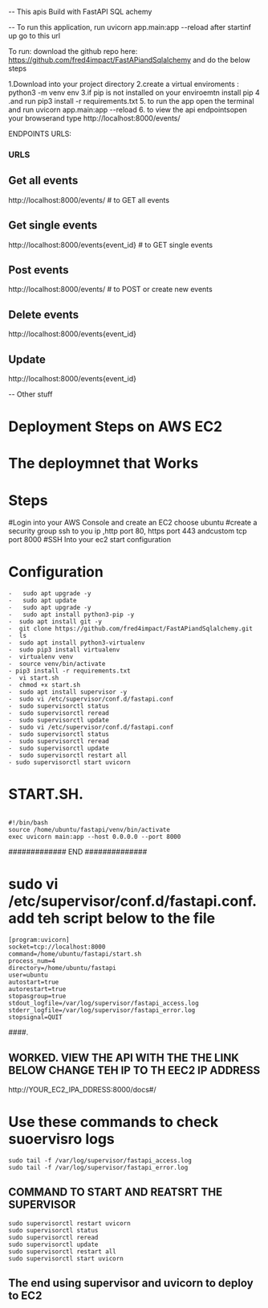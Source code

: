 -- This apis Build with FastAPI SQL achemy 

-- To run this application, run
uvicorn app.main:app --reload
after startinf up go to this url

To run:  download the github repo here:
https://github.com/fred4impact/FastAPiandSqlalchemy
and  do the  below steps 

1.Download into your project directory 
2.create a virtual enviroments : python3 -m venv env
3.if pip is not installed on your enviroemtn install pip
4 .and run  pip3 install -r requirements.txt
5. to run the app open the terminal and run uvicorn app.main:app --reload
6. to view the api endpointsopen your browserand type http://localhost:8000/events/

ENDPOINTS URLS:

### URLS ### 
## Get all events 
http://localhost:8000/events/ # to GET all events

## Get single events 
http://localhost:8000/events{event_id}  # to GET single events 

## Post events
http://localhost:8000/events/ # to POST or create new events

## Delete events
http://localhost:8000/events{event_id}

## Update
 http://localhost:8000/events{event_id}


-- Other stuff 

# Deployment Steps on AWS EC2

# The deploymnet that Works 
# Steps
#Login into your AWS Console and create an EC2 choose ubuntu 
#create a security group ssh to you ip ,http port 80, https port 443 andcustom tcp port 8000
#SSH Into your ec2 start configuration

# Configuration

    -   sudo apt upgrade -y
    -   sudo apt update
    -   sudo apt upgrade -y
    -   sudo apt install python3-pip -y
    -  sudo apt install git -y
    -  git clone https://github.com/fred4impact/FastAPiandSqlalchemy.git
    -  ls
    -  sudo apt install python3-virtualenv
    -  sudo pip3 install virtualenv
    -  virtualenv venv
    -  source venv/bin/activate
    - pip3 install -r requirements.txt
    -  vi start.sh
    -  chmod +x start.sh
    -  sudo apt install supervisor -y
    -  sudo vi /etc/supervisor/conf.d/fastapi.conf
    -  sudo supervisorctl status
    -  sudo supervisorctl reread
    -  sudo supervisorctl update
    -  sudo vi /etc/supervisor/conf.d/fastapi.conf
    -  sudo supervisorctl status
    -  sudo supervisorctl reread
    -  sudo supervisorctl update
    -  sudo supervisorctl restart all
    - sudo supervisorctl start uvicorn
 
 

# START.SH. 
```
 
#!/bin/bash
source /home/ubuntu/fastapi/venv/bin/activate
exec uvicorn main:app --host 0.0.0.0 --port 8000

```
############# END ##############

# sudo vi /etc/supervisor/conf.d/fastapi.conf. add teh script below to the file ###
```
[program:uvicorn]
socket=tcp://localhost:8000
command=/home/ubuntu/fastapi/start.sh
process_num=4
directory=/home/ubuntu/fastapi
user=ubuntu
autostart=true
autorestart=true
stopasgroup=true
stdout_logfile=/var/log/supervisor/fastapi_access.log
stderr_logfile=/var/log/supervisor/fastapi_error.log
stopsignal=QUIT
```
               
####. 

## WORKED. VIEW THE API WITH THE THE LINK BELOW CHANGE TEH IP TO TH EEC2 IP ADDRESS

http://YOUR_EC2_IPA_DDRESS:8000/docs#/



# Use these commands to check suoervisro logs 
```
sudo tail -f /var/log/supervisor/fastapi_access.log
sudo tail -f /var/log/supervisor/fastapi_error.log
```

## COMMAND TO START AND REATSRT THE SUPERVISOR
```
sudo supervisorctl restart uvicorn
sudo supervisorctl status
sudo supervisorctl reread
sudo supervisorctl update
sudo supervisorctl restart all
sudo supervisorctl start uvicorn
```

## The end using supervisor and uvicorn to deploy to EC2
